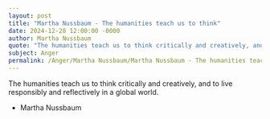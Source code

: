 ```yaml
---
layout: post
title: "Martha Nussbaum - The humanities teach us to think"
date: 2024-12-28 12:00:00 -0000
author: Martha Nussbaum
quote: "The humanities teach us to think critically and creatively, and to live responsibly and reflectively in a global world."
subject: Anger
permalink: /Anger/Martha Nussbaum/Martha Nussbaum - The humanities teach us to think
---
```


The humanities teach us to think critically and creatively, and to live responsibly and reflectively in a global world.

- Martha Nussbaum
